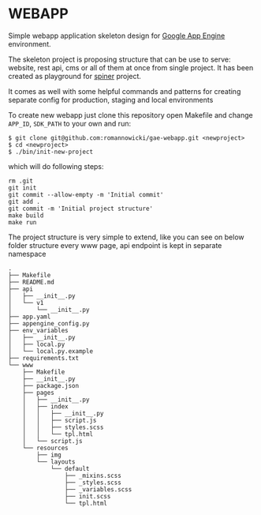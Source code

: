 # WEBAPP

Simple webapp application skeleton design for [Google App Engine](https://cloud.google.com/appengine/) environment.

The skeleton project is proposing structure that can be use to serve: website,
rest api, cms or all of them at once from single project. 
It has been created as playground for [spiner](https://github.com/romannowicki/spiner) project.

It comes as well with some helpful commands and patterns for creating 
separate config for production, staging and local environments

To create new webapp just clone this repository open Makefile and change 
`APP_ID`, `SDK_PATH` to your own and run:

```
$ git clone git@github.com:romannowicki/gae-webapp.git <newproject>
$ cd <newproject>
$ ./bin/init-new-project
```

which will do following steps:

```
rm .git
git init
git commit --allow-empty -m 'Initial commit'
git add .
git commit -m 'Initial project structure'
make build
make run
```

The project structure is very simple to extend, like you can see on below
folder structure every www page, api endpoint is kept in separate namespace

```
.
├── Makefile
├── README.md
├── api
│   ├── __init__.py
│   └── v1
│       └── __init__.py
├── app.yaml
├── appengine_config.py
├── env_variables
│   ├── __init__.py
│   ├── local.py
│   └── local.py.example
├── requirements.txt
└── www
    ├── Makefile
    ├── __init__.py
    ├── package.json
    ├── pages
    │   ├── __init__.py
    │   ├── index
    │   │   ├── __init__.py
    │   │   ├── script.js
    │   │   ├── styles.scss
    │   │   └── tpl.html
    │   └── script.js
    └── resources
        ├── img
        └── layouts
            └── default
                ├── _mixins.scss
                ├── _styles.scss
                ├── _variables.scss
                ├── init.scss
                └── tpl.html
```
